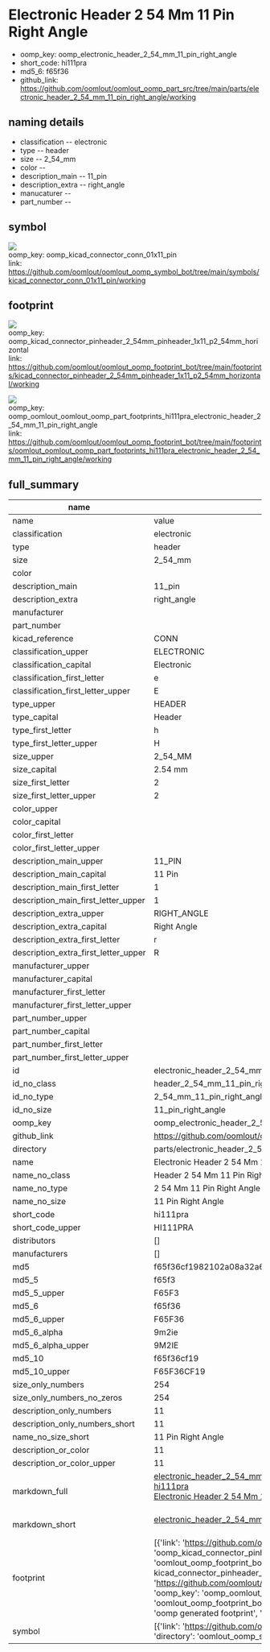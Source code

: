 # Electronic Header 2 54 Mm 11 Pin Right Angle

  
* oomp_key: oomp_electronic_header_2_54_mm_11_pin_right_angle 
* short_code: hi111pra
* md5_6: f65f36  
* github_link: https://github.com/oomlout/oomlout_oomp_part_src/tree/main/parts/electronic_header_2_54_mm_11_pin_right_angle/working  
## naming details
* classification -- electronic
* type -- header
* size -- 2_54_mm
* color -- 
* description_main -- 11_pin
* description_extra -- right_angle
* manucaturer -- 
* part_number -- 



## symbol

![](symbol/{index}/working/working_600.png)  
oomp_key: oomp_kicad_connector_conn_01x11_pin  
link: https://github.com/oomlout/oomlout_oomp_symbol_bot/tree/main/symbols/kicad_connector_conn_01x11_pin/working  

## footprint

![](footprint/{index}/working/working_600.png)  
oomp_key: oomp_kicad_connector_pinheader_2_54mm_pinheader_1x11_p2_54mm_horizontal  
link: https://github.com/oomlout/oomlout_oomp_footprint_bot/tree/main/footprints/kicad_connector_pinheader_2_54mm_pinheader_1x11_p2_54mm_horizontal/working  

![](footprint/{index}/working/working_600.png)  
oomp_key: oomp_oomlout_oomlout_oomp_part_footprints_hi111pra_electronic_header_2_54_mm_11_pin_right_angle  
link: https://github.com/oomlout/oomlout_oomp_footprint_bot/tree/main/footprints/oomlout_oomlout_oomp_part_footprints_hi111pra_electronic_header_2_54_mm_11_pin_right_angle/working  

## full_summary
| name | value | 
| --- | --- | 
| name | value | 
| classification | electronic | 
| type | header | 
| size | 2_54_mm | 
| color |  | 
| description_main | 11_pin | 
| description_extra | right_angle | 
| manufacturer |  | 
| part_number |  | 
| kicad_reference | CONN | 
| classification_upper | ELECTRONIC | 
| classification_capital | Electronic | 
| classification_first_letter | e | 
| classification_first_letter_upper | E | 
| type_upper | HEADER | 
| type_capital | Header | 
| type_first_letter | h | 
| type_first_letter_upper | H | 
| size_upper | 2_54_MM | 
| size_capital | 2.54 mm | 
| size_first_letter | 2 | 
| size_first_letter_upper | 2 | 
| color_upper |  | 
| color_capital |  | 
| color_first_letter |  | 
| color_first_letter_upper |  | 
| description_main_upper | 11_PIN | 
| description_main_capital | 11 Pin | 
| description_main_first_letter | 1 | 
| description_main_first_letter_upper | 1 | 
| description_extra_upper | RIGHT_ANGLE | 
| description_extra_capital | Right Angle | 
| description_extra_first_letter | r | 
| description_extra_first_letter_upper | R | 
| manufacturer_upper |  | 
| manufacturer_capital |  | 
| manufacturer_first_letter |  | 
| manufacturer_first_letter_upper |  | 
| part_number_upper |  | 
| part_number_capital |  | 
| part_number_first_letter |  | 
| part_number_first_letter_upper |  | 
| id | electronic_header_2_54_mm_11_pin_right_angle | 
| id_no_class | header_2_54_mm_11_pin_right_angle | 
| id_no_type | 2_54_mm_11_pin_right_angle | 
| id_no_size | 11_pin_right_angle | 
| oomp_key | oomp_electronic_header_2_54_mm_11_pin_right_angle | 
| github_link | https://github.com/oomlout/oomlout_oomp_part_src/tree/main/parts/electronic_header_2_54_mm_11_pin_right_angle/working | 
| directory | parts/electronic_header_2_54_mm_11_pin_right_angle | 
| name | Electronic Header 2 54 Mm 11 Pin Right Angle | 
| name_no_class | Header 2 54 Mm 11 Pin Right Angle | 
| name_no_type | 2 54 Mm 11 Pin Right Angle | 
| name_no_size | 11 Pin Right Angle | 
| short_code | hi111pra | 
| short_code_upper | HI111PRA | 
| distributors | [] | 
| manufacturers | [] | 
| md5 | f65f36cf1982102a08a32a6e7199d6ed | 
| md5_5 | f65f3 | 
| md5_5_upper | F65F3 | 
| md5_6 | f65f36 | 
| md5_6_upper | F65F36 | 
| md5_6_alpha | 9m2ie | 
| md5_6_alpha_upper | 9M2IE | 
| md5_10 | f65f36cf19 | 
| md5_10_upper | F65F36CF19 | 
| size_only_numbers | 254 | 
| size_only_numbers_no_zeros | 254 | 
| description_only_numbers | 11 | 
| description_only_numbers_short | 11 | 
| name_no_size_short | 11 Pin Right Angle | 
| description_or_color | 11 | 
| description_or_color_upper | 11 | 
| markdown_full | [electronic_header_2_54_mm_11_pin_right_angle](https://github.com/oomlout/oomlout_oomp_part_src/tree/main/parts/electronic_header_2_54_mm_11_pin_right_angle/working)<br>[hi111pra](https://github.com/oomlout/oomlout_oomp_part_src/tree/main/parts/electronic_header_2_54_mm_11_pin_right_angle/working)<br>[Electronic Header 2 54 Mm 11 Pin Right Angle](https://github.com/oomlout/oomlout_oomp_part_src/tree/main/parts/electronic_header_2_54_mm_11_pin_right_angle/working)<br><br> | 
| markdown_short | [electronic_header_2_54_mm_11_pin_right_angle](https://github.com/oomlout/oomlout_oomp_part_src/tree/main/parts/electronic_header_2_54_mm_11_pin_right_angle/working)<br><br> | 
| footprint | [{'link': 'https://github.com/oomlout/oomlout_oomp_footprint_bot/tree/main/foootprntss/kicad_connector_pinheader_2_54mm_pinheader_1x11_p2_54mm_horizontal', 'oomp_key': 'oomp_kicad_connector_pinheader_2_54mm_pinheader_1x11_p2_54mm_horizontal', 'directory': 'oomlout_oomp_footprint_bot/footprints/kicad_connector_pinheader_2_54mm_pinheader_1x11_p2_54mm_horizontal//working/working.kicad_mod', 'note': 'source footprint kicad_connector_pinheader_2_54mm_pinheader_1x11_p2_54mm_horizontal', 'index': 0}, {'link': 'https://github.com/oomlout/oomlout_oomp_footprint_bot/tree/main/foootprntss/oomlout_oomlout_oomp_part_footprints_hi111pra_electronic_header_2_54_mm_11_pin_right_angle', 'oomp_key': 'oomp_oomlout_oomlout_oomp_part_footprints_hi111pra_electronic_header_2_54_mm_11_pin_right_angle', 'directory': 'oomlout_oomp_footprint_bot/footprints/oomlout_oomlout_oomp_part_footprints_hi111pra_electronic_header_2_54_mm_11_pin_right_angle//working/working.kicad_mod', 'note': 'oomp generated footprint', 'index': 1}] | 
| symbol | [{'link': 'https://github.com/oomlout/oomlout_oomp_symbol_bot/tree/main/symbols/kicad_connector_conn_01x11_pin', 'oomp_key': 'oomp_kicad_connector_conn_01x11_pin', 'directory': 'oomlout_oomp_symbol_bot/symbols/kicad_connector_conn_01x11_pin//working/working.kicad_sym', 'index': 0}] | 
